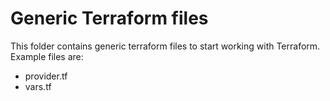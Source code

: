 # Generic Terraform files
This folder contains generic terraform files to start working with Terraform.
Example files are:
- provider.tf
- vars.tf
